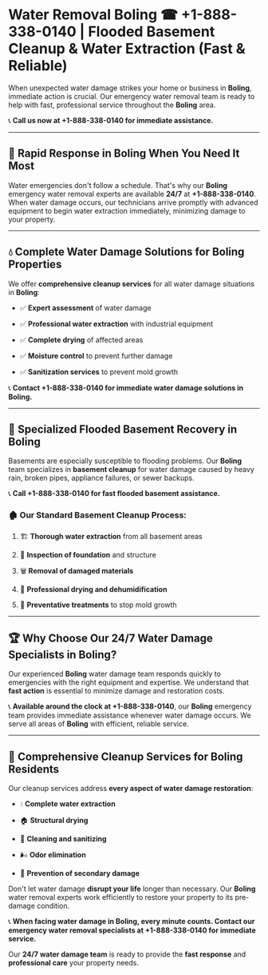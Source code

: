 # Water Removal Boling ☎ +1-888-338-0140 | Flooded Basement Cleanup & Water Extraction (Fast & Reliable)

When unexpected water damage strikes your home or business in **Boling**, immediate action is crucial. Our emergency water removal team is ready to help with fast, professional service throughout the **Boling** area. 

📞 **Call us now at +1-888-338-0140 for immediate assistance.**
---
## 🚀 Rapid Response in Boling When You Need It Most
Water emergencies don't follow a schedule. That's why our **Boling** emergency water removal experts are available **24/7** at **+1-888-338-0140**. When water damage occurs, our technicians arrive promptly with advanced equipment to begin water extraction immediately, minimizing damage to your property.
---
## 💧 Complete Water Damage Solutions for Boling Properties
We offer **comprehensive cleanup services** for all water damage situations in **Boling**:
- ✅ **Expert assessment** of water damage  
- ✅ **Professional water extraction** with industrial equipment  
- ✅ **Complete drying** of affected areas  
- ✅ **Moisture control** to prevent further damage  
- ✅ **Sanitization services** to prevent mold growth  
📞 **Contact +1-888-338-0140 for immediate water damage solutions in Boling.**
---
## 🌊 Specialized Flooded Basement Recovery in Boling
Basements are especially susceptible to flooding problems. Our **Boling** team specializes in **basement cleanup** for water damage caused by heavy rain, broken pipes, appliance failures, or sewer backups. 
📞 **Call +1-888-338-0140 for fast flooded basement assistance.**
### 🏚️ Our Standard Basement Cleanup Process:
1. 🏗️ **Thorough water extraction** from all basement areas  
2. 🔎 **Inspection of foundation** and structure  
3. 🗑️ **Removal of damaged materials**  
4. 💨 **Professional drying and dehumidification**  
5. 🚫 **Preventative treatments** to stop mold growth  
---
## 🏆 Why Choose Our 24/7 Water Damage Specialists in Boling?
Our experienced **Boling** water damage team responds quickly to emergencies with the right equipment and expertise. We understand that **fast action** is essential to minimize damage and restoration costs.
📞 **Available around the clock at +1-888-338-0140**, our **Boling** emergency team provides immediate assistance whenever water damage occurs. We serve all areas of **Boling** with efficient, reliable service.
---
## 🧹 Comprehensive Cleanup Services for Boling Residents
Our cleanup services address **every aspect of water damage restoration**:
- 💧 **Complete water extraction**  
- 🏠 **Structural drying**  
- 🧼 **Cleaning and sanitizing**  
- 🌬️ **Odor elimination**  
- 🚫 **Prevention of secondary damage**  
Don't let water damage **disrupt your life** longer than necessary. Our **Boling** water removal experts work efficiently to restore your property to its pre-damage condition.
📞 **When facing water damage in Boling, every minute counts. Contact our emergency water removal specialists at +1-888-338-0140 for immediate service.**
Our **24/7 water damage team** is ready to provide the **fast response** and **professional care** your property needs.
